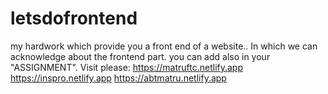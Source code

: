 # letsdofrontend
my hardwork which provide you a front end of a website..
In which we can acknowledge about the frontend part.
you can add also in your "ASSIGNMENT".
Visit please:
https://matruftc.netlify.app
https://inspro.netlify.app
https://abtmatru.netlify.app
